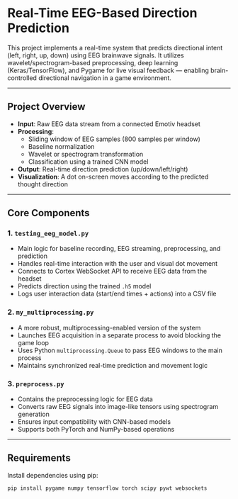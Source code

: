 # Real-Time EEG-Based Direction Prediction

This project implements a real-time system that predicts directional intent (left, right, up, down) using EEG brainwave signals. It utilizes wavelet/spectrogram-based preprocessing, deep learning (Keras/TensorFlow), and Pygame for live visual feedback — enabling brain-controlled directional navigation in a game environment.

---

## Project Overview

- **Input**: Raw EEG data stream from a connected Emotiv headset
- **Processing**:
  - Sliding window of EEG samples (800 samples per window)
  - Baseline normalization
  - Wavelet or spectrogram transformation
  - Classification using a trained CNN model
- **Output**: Real-time direction prediction (up/down/left/right)
- **Visualization**: A dot on-screen moves according to the predicted thought direction

---

## Core Components

### 1. `testing_eeg_model.py`
- Main logic for baseline recording, EEG streaming, preprocessing, and prediction
- Handles real-time interaction with the user and visual dot movement
- Connects to Cortex WebSocket API to receive EEG data from the headset
- Predicts direction using the trained `.h5` model
- Logs user interaction data (start/end times + actions) into a CSV file

### 2. `my_multiprocessing.py`
- A more robust, multiprocessing-enabled version of the system
- Launches EEG acquisition in a separate process to avoid blocking the game loop
- Uses Python `multiprocessing.Queue` to pass EEG windows to the main process
- Maintains synchronized real-time prediction and movement logic

### 3. `preprocess.py`
- Contains the preprocessing logic for EEG data
- Converts raw EEG signals into image-like tensors using spectrogram generation
- Ensures input compatibility with CNN-based models
- Supports both PyTorch and NumPy-based operations

---

## Requirements

Install dependencies using pip:

```bash
pip install pygame numpy tensorflow torch scipy pywt websockets